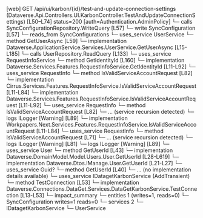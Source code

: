 [web] GET /api/ui/karbon/{id}/test-and-update-connection-settings  (Dataverse.Api.Controllers.UI.KarbonController.TestAndUpdateConnectionSettings)  [L50–L74] status=200 [auth=Authentication.AdminPolicy]
  └─ calls SyncConfigurationRepository.WriteQuery [L57]
  └─ write SyncConfiguration [L57]
    └─ reads_from SyncConfigurations
  └─ uses_service UserService
    └─ method GetUserAsync [L59]
      └─ implementation Dataverse.ApplicationService.Services.UserService.GetUserAsync [L15-L185]
        └─ calls UserRepository.ReadQuery [L133]
        └─ uses_service RequestInfoService
          └─ method GetIdentityId [L160]
            └─ implementation Dataverse.Services.Features.RequestInfoService.GetIdentityId [L11-L92]
              └─ uses_service RequestInfo
                └─ method IsValidServiceAccountRequest [L82]
                  └─ implementation Cirrus.Services.Features.RequestInfoService.IsValidServiceAccountRequest [L11-L84]
                  └─ implementation Dataverse.Services.Features.RequestInfoService.IsValidServiceAccountRequest [L11-L92]
                    └─ uses_service RequestInfo
                      └─ method IsValidServiceAccountRequest [L82]
                        └─ ... (service recursion detected)
                    └─ logs ILogger<IRequestInfoService> [Warning] [L89]
                  └─ implementation Workpapers.Next.Services.Features.RequestInfoService.IsValidServiceAccountRequest [L11-L84]
                    └─ uses_service RequestInfo
                      └─ method IsValidServiceAccountRequest [L71]
                        └─ ... (service recursion detected)
                    └─ logs ILogger<IRequestInfoService> [Warning] [L81]
              └─ logs ILogger<IRequestInfoService> [Warning] [L89]
        └─ uses_service User
          └─ method GetUserId [L43]
            └─ implementation Dataverse.DomainModel.Model.Users.User.GetUserId [L28-L619]
            └─ implementation Dataverse.Dtos.IManage.User.GetUserId [L21-L27]
        └─ uses_service Guid?
          └─ method GetUserId [L40]
            └─ ... (no implementation details available)
  └─ uses_service IDatagetKarbonService (AddTransient)
    └─ method TestConnection [L53]
      └─ implementation Dataverse.Connections.DataGet.Services.DataGetKarbonService.TestConnection [L13-L53]
  └─ impact_summary
    └─ entities 1 (writes=1, reads=0)
      └─ SyncConfiguration writes=1 reads=0
    └─ services 2
      └─ IDatagetKarbonService
      └─ UserService

